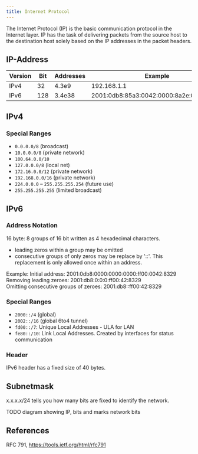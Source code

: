 ```yaml
---
title: Internet Protocol
---
```

The Internet Protocol (IP) is the basic communication protocol in the Internet layer.
IP has the task of delivering packets from the source host to the destination host solely based on the IP addresses in the packet headers.


## IP-Address

| Version | Bit | Addresses | Example |
|---------|-----|-----------|---------|
| IPv4    | 32  | 4.3e9     | 192.168.1.1 |
| IPv6    | 128 | 3.4e38    | 2001:0db8:85a3:0042:0000:8a2e:0370:7334 |


## IPv4 

### Special Ranges

* `0.0.0.0/8` (broadcast)
* `10.0.0.0/8` (private network)
* `100.64.0.0/10`
* `127.0.0.0/8` (local net)
* `172.16.0.0/12` (private network)
* `192.168.0.0/16` (private network)
* `224.0.0.0` – `255.255.255.254` (future use)
* `255.255.255.255` (limited broadcast)


## IPv6

### Address Notation
16 byte: 8 groups of 16 bit written as 4 hexadecimal characters.

* leading zeros within a group may be omitted
* consecutive groups of only zeros may be replace by '::'. This replacement is only allowed once within an address.


Example: 
Initial address: 2001:0db8:0000:0000:0000:ff00:0042:8329</br>
Removing leading zeroes: 2001:db8:0:0:0:ff00:42:8329</br>
Omitting consecutive groups of zeroes: 2001:db8::ff00:42:8329


### Special Ranges
* `2000::/4` (global)
* `2002::/16` (global 6to4 tunnel)
* `fd00::/7`: Unique Local Addresses - ULA  for LAN
* `fe80::/10`: Link Local Addresses. Created by interfaces for status communication


### Header
IPv6 header has a fixed size of 40 bytes.

 





## Subnetmask
x.x.x.x/24 tells you how many bits are fixed to identify the network.


TODO diagram showing IP, bits and marks network bits




## References
RFC 791, https://tools.ietf.org/html/rfc791


